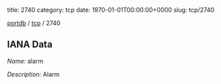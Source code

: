 title: 2740
category: tcp
date: 1970-01-01T00:00:00+0000
slug: tcp/2740

[portdb](/) / [tcp](/category/tcp.html) / 2740


## IANA Data

_Name:_ alarm

_Description:_ Alarm

